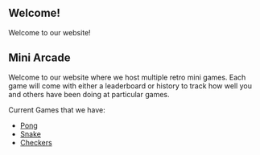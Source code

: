 ## Welcome!
Welcome to our website! 

## Mini Arcade
Welcome to our website where we host multiple retro mini games. Each game will come with either a leaderboard or history to track how well you and others have been doing at particular games.

Current Games that we have:
- <a href="{{site.baseurl}}/pong">Pong</a>
- <a href="{{site.baseurl}}/snake">Snake</a>
- <a href="{{site.baseurl}}/checkers">Checkers</a>
